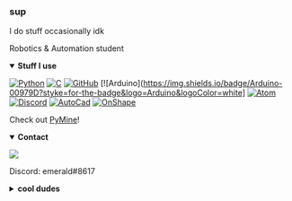 ### sup
I do stuff occasionally idk

Robotics & Automation student

<details open>
<summary><b>Stuff I use</b></summary>
<p>
  
[![Python](https://img.shields.io/badge/Python-3776AB?style=for-the-badge&logo=python&logoColor=white)]()
[![C](https://img.shields.io/badge/C-A8B9CC?style=for-the-badge&logo=C&logoColor=white)]() 
[![GitHub](https://img.shields.io/badge/GitHub-181717?style=for-the-badge&logo=GitHub&logoColor=white)]()
[![Arduino](https://img.shields.io/badge/Arduino-00979D?styke=for-the-badge&logo=Arduino&logoColor=white]
[![Atom](https://img.shields.io/badge/Atom-66595C?style=for-the-badge&logo=Atom&logoColor=white)]()
[![Discord](https://img.shields.io/badge/Discord-7289DA?style=for-the-badge&logo=Discord&logoColor=white)]() 
[![AutoCad](https://img.shields.io/badge/AutoCad-0696D7?style=for-the-badge&logo=AutoDesk&logoColor=white)]()
[![OnShape](https://img.shields.io/badge/OnShape-DC0032?style=for-the-badge&logo=DPD&logoColor=white)]()

</p>
</details>

Check out [PyMine](https://github.com/py-mine)!

<details open>
<summary><b>Contact</b></summary>
<p>
<a href="mailto:gdemeralddragon@gmail.com" target="_blank">
  <img src="https://img.shields.io/badge/Email-D14836?style=for-the-badge&logo=Gmail&logoColor=white" />
</a>
  
Discord: emerald#8617

</p>
</details>
<details closed>

<summary><b>cool dudes</b></summary>

[![Shwayz](https://img.shields.io/badge/shwayz-1A86FD?style=for-the-badge&logo=Buddy&logoColor=white)](https://github.com/Sh-wayz)

[![Iapetus11](https://img.shields.io/badge/iapetus11-1A86FD?style=for-the-badge&logo=Buddy&logoColor=white)](https://github.com/Iapetus-11)

</details>
